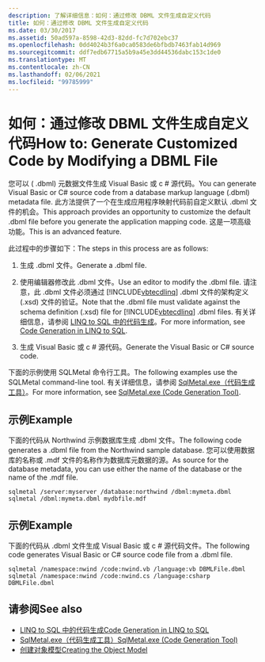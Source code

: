 ```yaml
---
description: 了解详细信息：如何：通过修改 DBML 文件生成自定义代码
title: 如何：通过修改 DBML 文件生成自定义代码
ms.date: 03/30/2017
ms.assetid: 50ad597a-8598-42d3-82dd-fc7d702ebc37
ms.openlocfilehash: 0dd4024b3f6a0ca0583de6bfbdb7463fab14d969
ms.sourcegitcommit: ddf7edb67715a5b9a45e3dd44536dabc153c1de0
ms.translationtype: MT
ms.contentlocale: zh-CN
ms.lasthandoff: 02/06/2021
ms.locfileid: "99785999"
---
```

# <a name="how-to-generate-customized-code-by-modifying-a-dbml-file"></a><span data-ttu-id="e593f-103">如何：通过修改 DBML 文件生成自定义代码</span><span class="sxs-lookup"><span data-stu-id="e593f-103">How to: Generate Customized Code by Modifying a DBML File</span></span>

<span data-ttu-id="e593f-104">您可以 ( .dbml) 元数据文件生成 Visual Basic 或 c # 源代码。</span><span class="sxs-lookup"><span data-stu-id="e593f-104">You can generate Visual Basic or C# source code from a database markup language (.dbml) metadata file.</span></span> <span data-ttu-id="e593f-105">此方法提供了一个在生成应用程序映射代码前自定义默认 .dbml 文件的机会。</span><span class="sxs-lookup"><span data-stu-id="e593f-105">This approach provides an opportunity to customize the default .dbml file before you generate the application mapping code.</span></span> <span data-ttu-id="e593f-106">这是一项高级功能。</span><span class="sxs-lookup"><span data-stu-id="e593f-106">This is an advanced feature.</span></span>  
  
 <span data-ttu-id="e593f-107">此过程中的步骤如下：</span><span class="sxs-lookup"><span data-stu-id="e593f-107">The steps in this process are as follows:</span></span>  
  
1. <span data-ttu-id="e593f-108">生成 .dbml 文件。</span><span class="sxs-lookup"><span data-stu-id="e593f-108">Generate a .dbml file.</span></span>  
  
2. <span data-ttu-id="e593f-109">使用编辑器修改此 .dbml 文件。</span><span class="sxs-lookup"><span data-stu-id="e593f-109">Use an editor to modify the .dbml file.</span></span> <span data-ttu-id="e593f-110">请注意，此 .dbml 文件必须通过 [!INCLUDE[vbtecdlinq](../../../../../../includes/vbtecdlinq-md.md)] .dbml 文件的架构定义 (.xsd) 文件的验证。</span><span class="sxs-lookup"><span data-stu-id="e593f-110">Note that the .dbml file must validate against the schema definition (.xsd) file for [!INCLUDE[vbtecdlinq](../../../../../../includes/vbtecdlinq-md.md)] .dbml files.</span></span> <span data-ttu-id="e593f-111">有关详细信息，请参阅 [LINQ to SQL 中的代码生成](code-generation-in-linq-to-sql.md)。</span><span class="sxs-lookup"><span data-stu-id="e593f-111">For more information, see [Code Generation in LINQ to SQL](code-generation-in-linq-to-sql.md).</span></span>  
  
3. <span data-ttu-id="e593f-112">生成 Visual Basic 或 c # 源代码。</span><span class="sxs-lookup"><span data-stu-id="e593f-112">Generate the Visual Basic or C# source code.</span></span>  
  
 <span data-ttu-id="e593f-113">下面的示例使用 SQLMetal 命令行工具。</span><span class="sxs-lookup"><span data-stu-id="e593f-113">The following examples use the SQLMetal command-line tool.</span></span> <span data-ttu-id="e593f-114">有关详细信息，请参阅 [SqlMetal.exe（代码生成工具）](../../../../tools/sqlmetal-exe-code-generation-tool.md)。</span><span class="sxs-lookup"><span data-stu-id="e593f-114">For more information, see [SqlMetal.exe (Code Generation Tool)](../../../../tools/sqlmetal-exe-code-generation-tool.md).</span></span>  
  
## <a name="example"></a><span data-ttu-id="e593f-115">示例</span><span class="sxs-lookup"><span data-stu-id="e593f-115">Example</span></span>  

 <span data-ttu-id="e593f-116">下面的代码从 Northwind 示例数据库生成 .dbml 文件。</span><span class="sxs-lookup"><span data-stu-id="e593f-116">The following code generates a .dbml file from the Northwind sample database.</span></span> <span data-ttu-id="e593f-117">您可以使用数据库的名称或 .mdf 文件的名称作为数据库元数据的源。</span><span class="sxs-lookup"><span data-stu-id="e593f-117">As source for the database metadata, you can use either the name of the database or the name of the .mdf file.</span></span>  
  
```console  
sqlmetal /server:myserver /database:northwind /dbml:mymeta.dbml  
sqlmetal /dbml:mymeta.dbml mydbfile.mdf  
```  
  
## <a name="example"></a><span data-ttu-id="e593f-118">示例</span><span class="sxs-lookup"><span data-stu-id="e593f-118">Example</span></span>  

 <span data-ttu-id="e593f-119">下面的代码从 .dbml 文件生成 Visual Basic 或 c # 源代码文件。</span><span class="sxs-lookup"><span data-stu-id="e593f-119">The following code generates Visual Basic or C# source code file from a .dbml file.</span></span>  
  
```console
sqlmetal /namespace:nwind /code:nwind.vb /language:vb DBMLFile.dbml  
sqlmetal /namespace:nwind /code:nwind.cs /language:csharp DBMLFile.dbml  
```  
  
## <a name="see-also"></a><span data-ttu-id="e593f-120">请参阅</span><span class="sxs-lookup"><span data-stu-id="e593f-120">See also</span></span>

- [<span data-ttu-id="e593f-121">LINQ to SQL 中的代码生成</span><span class="sxs-lookup"><span data-stu-id="e593f-121">Code Generation in LINQ to SQL</span></span>](code-generation-in-linq-to-sql.md)
- [<span data-ttu-id="e593f-122">SqlMetal.exe（代码生成工具）</span><span class="sxs-lookup"><span data-stu-id="e593f-122">SqlMetal.exe (Code Generation Tool)</span></span>](../../../../tools/sqlmetal-exe-code-generation-tool.md)
- [<span data-ttu-id="e593f-123">创建对象模型</span><span class="sxs-lookup"><span data-stu-id="e593f-123">Creating the Object Model</span></span>](creating-the-object-model.md)
